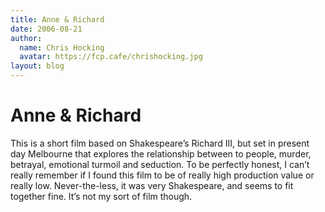 ```yaml
---
title: Anne & Richard
date: 2006-08-21
author:
  name: Chris Hocking
  avatar: https://fcp.cafe/chrishocking.jpg
layout: blog
---
```

# Anne & Richard

This is a short film based on Shakespeare’s Richard III, but set in present day Melbourne that explores the relationship between to people, murder, betrayal, emotional turmoil and seduction. To be perfectly honest, I can’t really remember if I found this film to be of really high production value or really low. Never-the-less, it was very Shakespeare, and seems to fit together fine. It’s not my sort of film though.